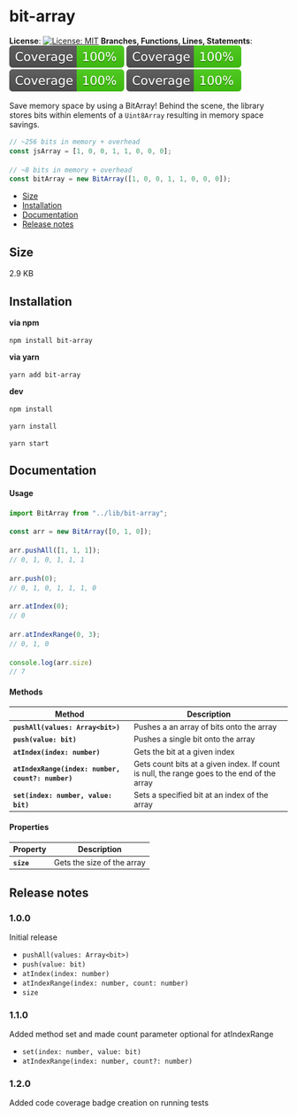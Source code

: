 # bit-array

**License**:
[![License: MIT](https://img.shields.io/badge/License-MIT-yellow.svg)](https://opensource.org/licenses/MIT)
**Branches, Functions, Lines, Statements**:
![Coverage Branches](./coverage/badge-branches.svg)
![Coverage Functions](./coverage/badge-functions.svg)
![Coverage Lines](./coverage/badge-lines.svg)
![Coverage Statements](./coverage/badge-statements.svg)

Save memory space by using a BitArray! Behind the scene, the library stores bits within elements of a `Uint8Array` resulting in memory space savings.

```typescript
// ~256 bits in memory + overhead
const jsArray = [1, 0, 0, 1, 1, 0, 0, 0];

// ~8 bits in memory + overhead
const bitArray = new BitArray([1, 0, 0, 1, 1, 0, 0, 0]);
```


- [Size](#size)
- [Installation](#installation)
- [Documentation](#documentation)
- [Release notes](#release-notes)

## Size
2.9 KB

## Installation
**via npm**

`npm install bit-array`

**via yarn**

`yarn add bit-array`

**dev**

`npm install`

`yarn install`

`yarn start`

## Documentation

#### Usage
```typescript
import BitArray from "../lib/bit-array";

const arr = new BitArray([0, 1, 0]);

arr.pushAll([1, 1, 1]);
// 0, 1, 0, 1, 1, 1

arr.push(0);
// 0, 1, 0, 1, 1, 1, 0

arr.atIndex(0);
// 0

arr.atIndexRange(0, 3);
// 0, 1, 0

console.log(arr.size)
// 7
```

#### Methods
Method | Description
--- | --- 
**`pushAll(values: Array<bit>)`** | Pushes a an array of bits onto the array
**`push(value: bit)`** | Pushes a single bit onto the array
**`atIndex(index: number)`** | Gets the bit at a given index
**`atIndexRange(index: number, count?: number)`** | Gets count bits at a given index. If count is null, the range goes to the end of the array
**`set(index: number, value: bit)`** | Sets a specified bit at an index of the array

#### Properties
Property | Description
--- | --- 
**`size`** | Gets the size of the array

## Release notes
### 1.0.0
Initial release
- `pushAll(values: Array<bit>)`
- `push(value: bit)`
- `atIndex(index: number)`
- `atIndexRange(index: number, count: number)`
- `size`

### 1.1.0
Added method set and made count parameter optional for atIndexRange
- `set(index: number, value: bit)`
- `atIndexRange(index: number, count?: number)` 

### 1.2.0
Added code coverage badge creation on running tests